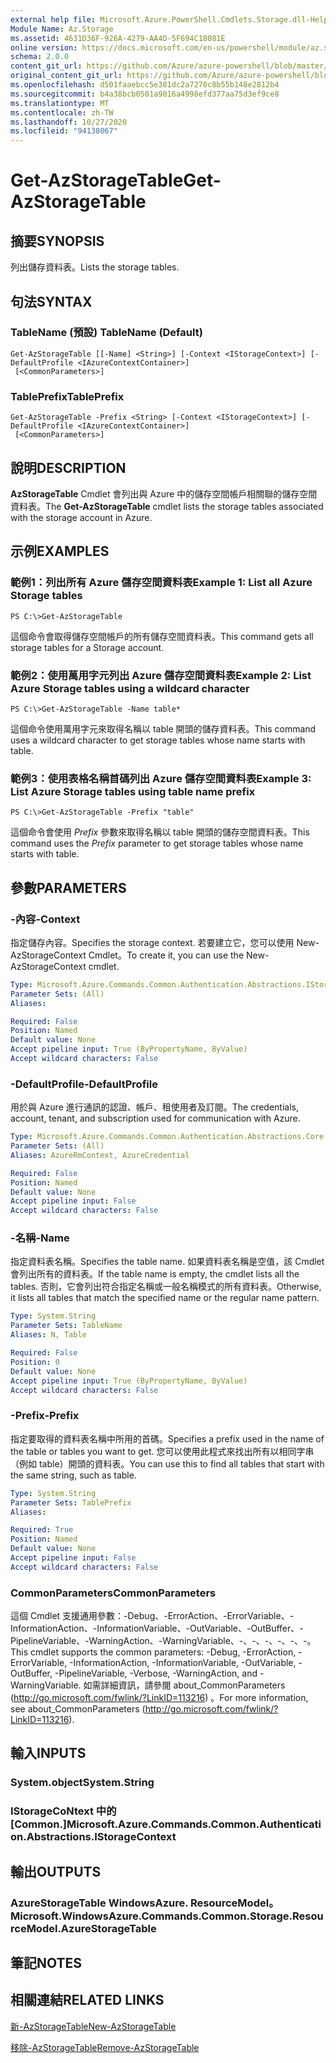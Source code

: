 ```yaml
---
external help file: Microsoft.Azure.PowerShell.Cmdlets.Storage.dll-Help.xml
Module Name: Az.Storage
ms.assetid: 4631D36F-926A-4279-AA4D-5F694C18081E
online version: https://docs.microsoft.com/en-us/powershell/module/az.storage/get-azstoragetable
schema: 2.0.0
content_git_url: https://github.com/Azure/azure-powershell/blob/master/src/Storage/Storage.Management/help/Get-AzStorageTable.md
original_content_git_url: https://github.com/Azure/azure-powershell/blob/master/src/Storage/Storage.Management/help/Get-AzStorageTable.md
ms.openlocfilehash: d501faaebcc5e381dc2a7270c8b55b148e2812b4
ms.sourcegitcommit: b4a38bcb0501a9016a4998efd377aa75d3ef9ce8
ms.translationtype: MT
ms.contentlocale: zh-TW
ms.lasthandoff: 10/27/2020
ms.locfileid: "94138067"
---
```

# <span data-ttu-id="20690-101">Get-AzStorageTable</span><span class="sxs-lookup"><span data-stu-id="20690-101">Get-AzStorageTable</span></span>

## <span data-ttu-id="20690-102">摘要</span><span class="sxs-lookup"><span data-stu-id="20690-102">SYNOPSIS</span></span>
<span data-ttu-id="20690-103">列出儲存資料表。</span><span class="sxs-lookup"><span data-stu-id="20690-103">Lists the storage tables.</span></span>

## <span data-ttu-id="20690-104">句法</span><span class="sxs-lookup"><span data-stu-id="20690-104">SYNTAX</span></span>

### <span data-ttu-id="20690-105">TableName (預設) </span><span class="sxs-lookup"><span data-stu-id="20690-105">TableName (Default)</span></span>
```
Get-AzStorageTable [[-Name] <String>] [-Context <IStorageContext>] [-DefaultProfile <IAzureContextContainer>]
 [<CommonParameters>]
```

### <span data-ttu-id="20690-106">TablePrefix</span><span class="sxs-lookup"><span data-stu-id="20690-106">TablePrefix</span></span>
```
Get-AzStorageTable -Prefix <String> [-Context <IStorageContext>] [-DefaultProfile <IAzureContextContainer>]
 [<CommonParameters>]
```

## <span data-ttu-id="20690-107">說明</span><span class="sxs-lookup"><span data-stu-id="20690-107">DESCRIPTION</span></span>
<span data-ttu-id="20690-108">**AzStorageTable** Cmdlet 會列出與 Azure 中的儲存空間帳戶相關聯的儲存空間資料表。</span><span class="sxs-lookup"><span data-stu-id="20690-108">The **Get-AzStorageTable** cmdlet lists the storage tables associated with the storage account in Azure.</span></span>

## <span data-ttu-id="20690-109">示例</span><span class="sxs-lookup"><span data-stu-id="20690-109">EXAMPLES</span></span>

### <span data-ttu-id="20690-110">範例1：列出所有 Azure 儲存空間資料表</span><span class="sxs-lookup"><span data-stu-id="20690-110">Example 1: List all Azure Storage tables</span></span>
```
PS C:\>Get-AzStorageTable
```

<span data-ttu-id="20690-111">這個命令會取得儲存空間帳戶的所有儲存空間資料表。</span><span class="sxs-lookup"><span data-stu-id="20690-111">This command gets all storage tables for a Storage account.</span></span>

### <span data-ttu-id="20690-112">範例2：使用萬用字元列出 Azure 儲存空間資料表</span><span class="sxs-lookup"><span data-stu-id="20690-112">Example 2: List Azure Storage tables using a wildcard character</span></span>
```
PS C:\>Get-AzStorageTable -Name table*
```

<span data-ttu-id="20690-113">這個命令使用萬用字元來取得名稱以 table 開頭的儲存資料表。</span><span class="sxs-lookup"><span data-stu-id="20690-113">This command uses a wildcard character to get storage tables whose name starts with table.</span></span>

### <span data-ttu-id="20690-114">範例3：使用表格名稱首碼列出 Azure 儲存空間資料表</span><span class="sxs-lookup"><span data-stu-id="20690-114">Example 3: List Azure Storage tables using table name prefix</span></span>
```
PS C:\>Get-AzStorageTable -Prefix "table"
```

<span data-ttu-id="20690-115">這個命令會使用 *Prefix* 參數來取得名稱以 table 開頭的儲存空間資料表。</span><span class="sxs-lookup"><span data-stu-id="20690-115">This command uses the *Prefix* parameter to get storage tables whose name starts with table.</span></span>

## <span data-ttu-id="20690-116">參數</span><span class="sxs-lookup"><span data-stu-id="20690-116">PARAMETERS</span></span>

### <span data-ttu-id="20690-117">-內容</span><span class="sxs-lookup"><span data-stu-id="20690-117">-Context</span></span>
<span data-ttu-id="20690-118">指定儲存內容。</span><span class="sxs-lookup"><span data-stu-id="20690-118">Specifies the storage context.</span></span>
<span data-ttu-id="20690-119">若要建立它，您可以使用 New-AzStorageContext Cmdlet。</span><span class="sxs-lookup"><span data-stu-id="20690-119">To create it, you can use the New-AzStorageContext cmdlet.</span></span>

```yaml
Type: Microsoft.Azure.Commands.Common.Authentication.Abstractions.IStorageContext
Parameter Sets: (All)
Aliases:

Required: False
Position: Named
Default value: None
Accept pipeline input: True (ByPropertyName, ByValue)
Accept wildcard characters: False
```

### <span data-ttu-id="20690-120">-DefaultProfile</span><span class="sxs-lookup"><span data-stu-id="20690-120">-DefaultProfile</span></span>
<span data-ttu-id="20690-121">用於與 Azure 進行通訊的認證、帳戶、租使用者及訂閱。</span><span class="sxs-lookup"><span data-stu-id="20690-121">The credentials, account, tenant, and subscription used for communication with Azure.</span></span>

```yaml
Type: Microsoft.Azure.Commands.Common.Authentication.Abstractions.Core.IAzureContextContainer
Parameter Sets: (All)
Aliases: AzureRmContext, AzureCredential

Required: False
Position: Named
Default value: None
Accept pipeline input: False
Accept wildcard characters: False
```

### <span data-ttu-id="20690-122">-名稱</span><span class="sxs-lookup"><span data-stu-id="20690-122">-Name</span></span>
<span data-ttu-id="20690-123">指定資料表名稱。</span><span class="sxs-lookup"><span data-stu-id="20690-123">Specifies the table name.</span></span>
<span data-ttu-id="20690-124">如果資料表名稱是空值，該 Cmdlet 會列出所有的資料表。</span><span class="sxs-lookup"><span data-stu-id="20690-124">If the table name is empty, the cmdlet lists all the tables.</span></span>
<span data-ttu-id="20690-125">否則，它會列出符合指定名稱或一般名稱模式的所有資料表。</span><span class="sxs-lookup"><span data-stu-id="20690-125">Otherwise, it lists all tables that match the specified name or the regular name pattern.</span></span>

```yaml
Type: System.String
Parameter Sets: TableName
Aliases: N, Table

Required: False
Position: 0
Default value: None
Accept pipeline input: True (ByPropertyName, ByValue)
Accept wildcard characters: False
```

### <span data-ttu-id="20690-126">-Prefix</span><span class="sxs-lookup"><span data-stu-id="20690-126">-Prefix</span></span>
<span data-ttu-id="20690-127">指定要取得的資料表名稱中所用的首碼。</span><span class="sxs-lookup"><span data-stu-id="20690-127">Specifies a prefix used in the name of the table or tables you want to get.</span></span>
<span data-ttu-id="20690-128">您可以使用此程式來找出所有以相同字串（例如 table）開頭的資料表。</span><span class="sxs-lookup"><span data-stu-id="20690-128">You can use this to find all tables that start with the same string, such as table.</span></span>

```yaml
Type: System.String
Parameter Sets: TablePrefix
Aliases:

Required: True
Position: Named
Default value: None
Accept pipeline input: False
Accept wildcard characters: False
```

### <span data-ttu-id="20690-129">CommonParameters</span><span class="sxs-lookup"><span data-stu-id="20690-129">CommonParameters</span></span>
<span data-ttu-id="20690-130">這個 Cmdlet 支援通用參數：-Debug、-ErrorAction、-ErrorVariable、-InformationAction、-InformationVariable、-OutVariable、-OutBuffer、-PipelineVariable、-WarningAction、-WarningVariable、-、-、-、-、-、-。</span><span class="sxs-lookup"><span data-stu-id="20690-130">This cmdlet supports the common parameters: -Debug, -ErrorAction, -ErrorVariable, -InformationAction, -InformationVariable, -OutVariable, -OutBuffer, -PipelineVariable, -Verbose, -WarningAction, and -WarningVariable.</span></span> <span data-ttu-id="20690-131">如需詳細資訊，請參閱 about_CommonParameters (http://go.microsoft.com/fwlink/?LinkID=113216) 。</span><span class="sxs-lookup"><span data-stu-id="20690-131">For more information, see about_CommonParameters (http://go.microsoft.com/fwlink/?LinkID=113216).</span></span>

## <span data-ttu-id="20690-132">輸入</span><span class="sxs-lookup"><span data-stu-id="20690-132">INPUTS</span></span>

### <span data-ttu-id="20690-133">System.object</span><span class="sxs-lookup"><span data-stu-id="20690-133">System.String</span></span>

### <span data-ttu-id="20690-134">IStorageCoNtext 中的 [Common.]</span><span class="sxs-lookup"><span data-stu-id="20690-134">Microsoft.Azure.Commands.Common.Authentication.Abstractions.IStorageContext</span></span>

## <span data-ttu-id="20690-135">輸出</span><span class="sxs-lookup"><span data-stu-id="20690-135">OUTPUTS</span></span>

### <span data-ttu-id="20690-136">AzureStorageTable WindowsAzure. ResourceModel。</span><span class="sxs-lookup"><span data-stu-id="20690-136">Microsoft.WindowsAzure.Commands.Common.Storage.ResourceModel.AzureStorageTable</span></span>

## <span data-ttu-id="20690-137">筆記</span><span class="sxs-lookup"><span data-stu-id="20690-137">NOTES</span></span>

## <span data-ttu-id="20690-138">相關連結</span><span class="sxs-lookup"><span data-stu-id="20690-138">RELATED LINKS</span></span>

[<span data-ttu-id="20690-139">新-AzStorageTable</span><span class="sxs-lookup"><span data-stu-id="20690-139">New-AzStorageTable</span></span>](./New-AzStorageTable.md)

[<span data-ttu-id="20690-140">移除-AzStorageTable</span><span class="sxs-lookup"><span data-stu-id="20690-140">Remove-AzStorageTable</span></span>](./Remove-AzStorageTable.md)


